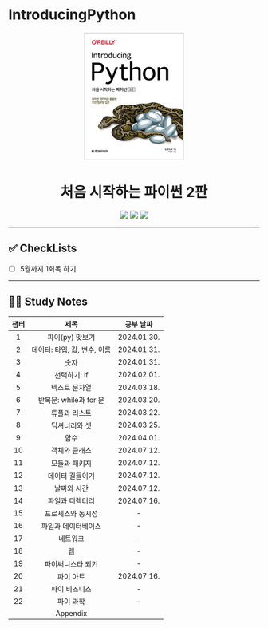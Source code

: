# IntroducingPython

<div align="center">
  <a href="http://www.yes24.com/Product/Goods/91870652">
      <img src="logo.png" alt="Logo" width="200">
  </a>
  <h1>처음 시작하는 파이썬 2판</h1>
  <div>
    <img src="https://img.shields.io/badge/저자-빌%20루바노빅-DDE072?style=for-the-badge"/>
    <img src="https://img.shields.io/badge/출판사-한빛미디어-DDE072?style=for-the-badge"/>
    <img src="https://img.shields.io/badge/기간-2024.03~2024.05-DDE072?style=for-the-badge"/>
  </div>
</div>

---

## ✅ CheckLists

- [ ] 5월까지 1회독 하기


---

## 👩‍💻 Study Notes

| 챕터 |             제목             | 공부 날짜 |
| :--: | :--------------------------: | :-------: |
|  1   |       파이(py) 맛보기        |  2024.01.30.  |
|  2   | 데이터: 타입, 값, 변수, 이름 |  2024.01.31.  |
|  3   |             숫자             |  2024.01.31.  |
|  4   |         선택하기: if         | 2024.02.01. |
|  5   |        텍스트 문자열         |  2024.03.18.  |
|  6   |    반복문: while과 for 문    |  2024.03.20.  |
|  7   |        튜플과 리스트         | 2024.03.22. |
|  8   |        딕셔너리와 셋         |   2024.03.25. |
|  9   |             함수             | 2024.04.01.  |
|  10  |        객체와 클래스         | 2024.07.12.   |
|  11  |        모듈과 패키지         | 2024.07.12. |
|  12  |       데이터 길들이기        |  2024.07.12.  |
|  13  |         날짜와 시간          |  2024.07.12.  |
|  14  |       파일과 디렉터리        |  2024.07.16.  |
|  15  |      프로세스와 동시성       |  -  |
|  16  |     파일과 데이터베이스      |  - |
|  17  |           네트워크           |  -  |
|  18  |              웹              |  - |
|  19  |      파이써니스타 되기       | - |
|  20  |          파이 아트           | 2024.07.16. |
|  21  |        파이 비즈니스         | -  |
|  22  |          파이 과학           |  -  |
|      |           Appendix           |    |
